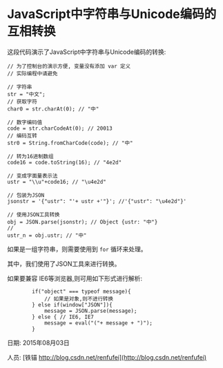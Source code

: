 # JavaScript中字符串与Unicode编码的互相转换

这段代码演示了JavaScript中字符串与Unicode编码的转换: 

	// 为了控制台的演示方便, 变量没有添加 var 定义
	// 实际编程中请避免
	
	// 字符串
	str = "中文";
	// 获取字符
	char0 = str.charAt(0); // "中"
	
	// 数字编码值
	code = str.charCodeAt(0); // 20013
	// 编码互转
	str0 = String.fromCharCode(code); // "中"
	
	// 转为16进制数组
	code16 = code.toString(16); // "4e2d"
	
	// 变成字面量表示法
	ustr = "\\u"+code16; // "\u4e2d"
	
	// 包装为JSON
	jsonstr = '{"ustr": "'+ ustr +'"}'; //'{"ustr": "\u4e2d"}'
	
	// 使用JSON工具转换
	obj = JSON.parse(jsonstr); // Object {ustr: "中"}
	//
	ustr_n = obj.ustr; // "中"


如果是一组字符串，则需要使用到 `for` 循环来处理。

其中，我们使用了JSON工具来进行转换。

如果要兼容 IE6等浏览器,则可用如下形式进行解析:

	    	if("object" === typeof message){
	    		// 如果是对象,则不进行转换
	    	} else if(window["JSON"]){
	    		message = JSON.parse(message);
	    	} else { // IE6, IE7
    	   		message = eval("("+ message + ")");
	    	}



日期: 2015年08月03日

人员: [铁锚 http://blog.csdn.net/renfufei](http://blog.csdn.net/renfufei)

